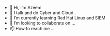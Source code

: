 - 👋 Hi, I’m Azeem
- 👀 I talk and do Cyber and Cloud..
- 🌱 I’m currently learning Red Hat Linux and SIEM
- 💞️ I’m looking to collaborate on ...
- 📫 How to reach me ...

<!---
Arafath-Azeem/Arafath-Azeem is a ✨ special ✨ repository because its `README.md` (this file) appears on your GitHub profile.
You can click the Preview link to take a look at your changes.
--->
